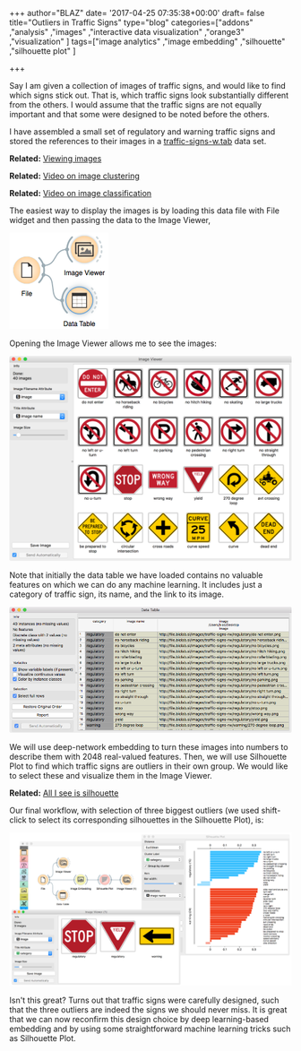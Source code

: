 +++
author="BLAZ"
date= '2017-04-25 07:35:38+00:00'
draft= false
title="Outliers in Traffic Signs"
type="blog"
categories=["addons" ,"analysis" ,"images" ,"interactive data visualization" ,"orange3"  ,"visualization" ]
tags=["image analytics" ,"image embedding" ,"silhouette" ,"silhouette plot" ]

+++

Say I am given a collection of images of traffic signs, and would like to find which signs stick out. That is, which traffic signs look substantially different from the others. I would assume that the traffic signs are not equally important and that some were designed to be noted before the others.

I have assembled a small set of regulatory and warning traffic signs and stored the references to their images in a [traffic-signs-w.tab](http://file.biolab.si/datasets/traffic-signs-rw.tab) data set.


**Related:** [Viewing images](https://blog.biolab.si/2014/04/29/viewing-images/)




**Related:** [Video on image clustering](https://www.youtube.com/watch?v=Iu8g2Twjn9U)




**Related:** [Video on image classification](https://www.youtube.com/watch?v=lvgx62a8XQk)


The easiest way to display the images is by loading this data file with File widget and then passing the data to the Image Viewer,

[![](/images/2017/04/traffic-signs-file-image-viewer.png)
](https://blog.biolab.si/wp-content/uploads/2017/04/traffic-signs-file-image-viewer.png)

Opening the Image Viewer allows me to see the images:

[![](/images/2017/04/Screen-Shot-2017-04-25-at-09.59.16.png)
](https://blog.biolab.si/wp-content/uploads/2017/04/Screen-Shot-2017-04-25-at-09.59.16.png)

Note that initially the data table we have loaded contains no valuable features on which we can do any machine learning. It includes just a category of traffic sign, its name, and the link to its image.

[![](/images/2017/04/traffic-signs-data-table2.png)
](https://blog.biolab.si/wp-content/uploads/2017/04/traffic-signs-data-table2.png)

We will use deep-network embedding to turn these images into numbers to describe them with 2048 real-valued features. Then, we will use Silhouette Plot to find which traffic signs are outliers in their own group. We would like to select these and visualize them in the Image Viewer.


**Related:** [All I see is silhouette](https://blog.biolab.si/2016/03/23/all-i-see-is-silhouette/)


Our final workflow, with selection of three biggest outliers (we used shift-click to select its corresponding silhouettes in the Silhouette Plot), is:

[![](/images/2017/04/Screen-Shot-2017-04-25-at-10.08.56.png)
](https://blog.biolab.si/wp-content/uploads/2017/04/Screen-Shot-2017-04-25-at-10.08.56.png)

Isn't this great? Turns out that traffic signs were carefully designed, such that the three outliers are indeed the signs we should never miss. It is great that we can now reconfirm this design choice by deep learning-based embedding and by using some straightforward machine learning tricks such as Silhouette Plot.
